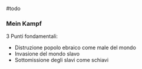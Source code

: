 #todo

### Mein Kampf
3 Punti fondamentali: 
- Distruzione popolo ebraico come male del mondo
- Invasione del mondo slavo
- Sottomissione degli slavi come schiavi 